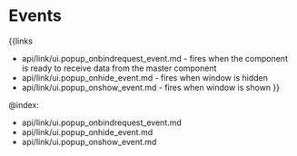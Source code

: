 
Events
=======

{{links
- api/link/ui.popup_onbindrequest_event.md - fires when the component is ready to receive data from the master component
- api/link/ui.popup_onhide_event.md - fires when window is hidden
- api/link/ui.popup_onshow_event.md - fires when window is shown
}}

@index:
- api/link/ui.popup_onbindrequest_event.md
- api/link/ui.popup_onhide_event.md
- api/link/ui.popup_onshow_event.md


